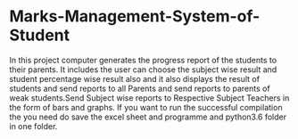 # Marks-Management-System-of-Student
In this project  computer generates the progress report of the students to their parents. It includes the user can choose the subject wise result and student percentage wise result also and it also displays the result of students and send reports to all Parents and send reports to parents of weak students.Send Subject wise reports to Respective Subject Teachers in the form of bars and graphs.
If you want to run the successful compilation the you need do save the excel sheet and programme and python3.6 folder in one folder.
